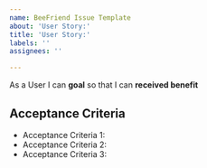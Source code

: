 ```yaml
---
name: BeeFriend Issue Template
about: 'User Story:'
title: 'User Story:'
labels: ''
assignees: ''

---
```


As a User I can **goal** so that I can **received benefit**

## Acceptance Criteria
- Acceptance Criteria 1:
- Acceptance Criteria 2:
- Acceptance Criteria 3:
